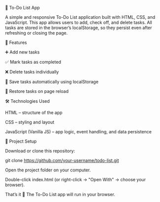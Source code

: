 📝 To-Do List App

A simple and responsive To-Do List application built with HTML, CSS, and JavaScript.
This app allows users to add, check off, and delete tasks. All tasks are stored in the browser’s localStorage, so they persist even after refreshing or closing the page.

🚀 Features

➕ Add new tasks

✅ Mark tasks as completed

❌ Delete tasks individually

💾 Save tasks automatically using localStorage

🔄 Restore tasks on page reload

🛠️ Technologies Used

HTML – structure of the app

CSS – styling and layout

JavaScript (Vanilla JS) – app logic, event handling, and data persistence

📂 Project Setup

Download or clone this repository:

git clone https://github.com/your-username/todo-list.git


Open the project folder on your computer.

Double-click index.html (or right-click → "Open With" → choose your browser).

That’s it 🎉 The To-Do List app will run in your browser.
